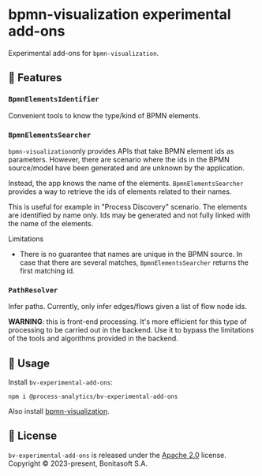# bpmn-visualization experimental add-ons

Experimental add-ons for `bpmn-visualization`.


## 🎨 Features

### `BpmnElementsIdentifier`

Convenient tools to know the type/kind of BPMN elements.


### `BpmnElementsSearcher`

`bpmn-visualization`only provides APIs that take BPMN element ids as parameters.
However, there are scenario where the ids in the BPMN source/model have been generated and are unknown by the application.

Instead, the app knows the name of the elements. `BpmnElementsSearcher` provides a way to retrieve the ids of elements related to their names.

This is useful for example in "Process Discovery" scenario. The elements are identified by name only. Ids may be generated
and not fully linked with the name of the elements.

Limitations
- There is no guarantee that names are unique in the BPMN source. In case that there are several matches, `BpmnElementsSearcher` returns the first matching id.


### `PathResolver`

Infer paths. Currently, only infer edges/flows given a list of flow node ids.

**WARNING**: this is front-end processing. It's more efficient for this type of processing to be carried out in the backend.
Use it to bypass the limitations of the tools and algorithms provided in the backend.


## 📌 Usage
<!-- ### 📌 Usage in applications and projects -->

Install `bv-experimental-add-ons`:
```shell script
npm i @process-analytics/bv-experimental-add-ons
```

Also install [bpmn-visualization](https://github.com/process-analytics/bpmn-visualization-js/).


## 📃 License

`bv-experimental-add-ons` is released under the [Apache 2.0](LICENSE) license.  
Copyright &copy; 2023-present, Bonitasoft S.A.

